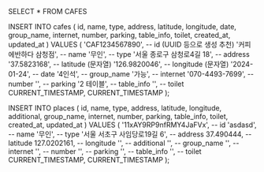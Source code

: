 SELECT * FROM CAFES 

INSERT INTO cafes (
    id, name, type, address, latitude, longitude,
    date, group_name, internet, number, parking,
    table_info, toilet, created_at, updated_at
) VALUES (
    'CAF1234567890',                     -- id (UUID 등으로 생성 추천)
    '커피에반하다 삼청점',                -- name
    '무인',                              -- type
    '서울 종로구 삼청로4길 18',           -- address
    '37.5823168',                        -- latitude (문자열)
    '126.9820046',                       -- longitude (문자열)
    '2024-01-24',                        -- date
    '4인석',                             -- group_name
    '가능',                              -- internet
    '070-4493-7699',                     -- number
    '',                                  -- parking
    '2 테이블',                          -- table_info
    '',                                  -- toilet
    CURRENT_TIMESTAMP,
    CURRENT_TIMESTAMP
);

INSERT INTO places (
    id, name, type, address, latitude, longitude,
    additional, group_name, internet, number, parking,
    table_info, toilet, created_at, updated_at
) VALUES (
    '11xAY9RP9nfRMY4JaFVx',       -- id
    'asdasd',                     -- name
    '무인',                       -- type
    '서울 서초구 사임당로19길 6',   -- address
    37.490444,                    -- latitude
    127.0202161,                  -- longitude
    '',                           -- additional
    '',                           -- group_name
    '',                           -- internet
    '',                           -- number
    '',                           -- parking
    '',                           -- table_info
    '',                           -- toilet
    CURRENT_TIMESTAMP,
    CURRENT_TIMESTAMP
);
